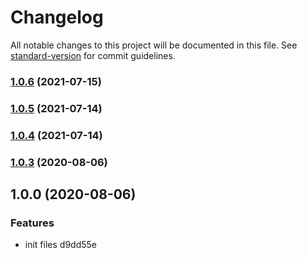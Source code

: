 # Changelog

All notable changes to this project will be documented in this file. See [standard-version](https://github.com/conventional-changelog/standard-version) for commit guidelines.

### [1.0.6](https://github.com/wind2sing/cparse/compare/v1.0.5...v1.0.6) (2021-07-15)

### [1.0.5](https://github.com/wind2sing/cparse/compare/v1.0.4...v1.0.5) (2021-07-14)

### [1.0.4](https://github.com/wind2sing/cparse/compare/v1.0.3...v1.0.4) (2021-07-14)

### [1.0.3](https://github.com/wind2sing/cparse/compare/v1.0.0...v1.0.3) (2020-08-06)

## 1.0.0 (2020-08-06)


### Features

* init files d9dd55e
